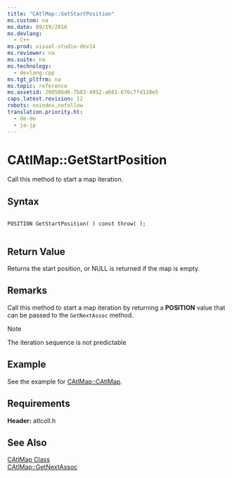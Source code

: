 ```yaml
---
title: "CAtlMap::GetStartPosition"
ms.custom: na
ms.date: 09/19/2016
ms.devlang: 
  - C++
ms.prod: visual-studio-dev14
ms.reviewer: na
ms.suite: na
ms.technology: 
  - devlang-cpp
ms.tgt_pltfrm: na
ms.topic: reference
ms.assetid: 200586d6-7b83-4952-a681-676c7fd120e5
caps.latest.revision: 12
robots: noindex,nofollow
translation.priority.ht: 
  - de-de
  - ja-jp
---
```

# CAtlMap::GetStartPosition
Call this method to start a map iteration.  
  
## Syntax  
  
```  
  
POSITION GetStartPosition( ) const throw( );  
  
```  
  
## Return Value  
 Returns the start position, or NULL is returned if the map is empty.  
  
## Remarks  
 Call this method to start a map iteration by returning a **POSITION** value that can be passed to the `GetNextAssoc` method.  
  
> [!NOTE]
>  The iteration sequence is not predictable  
  
## Example  
 See the example for [CAtlMap::CAtlMap](../vs140/CAtlMap--CAtlMap.md).  
  
## Requirements  
 **Header:** atlcoll.h  
  
## See Also  
 [CAtlMap Class](../vs140/CAtlMap-Class.md)   
 [CAtlMap::GetNextAssoc](../vs140/CAtlMap--GetNextAssoc.md)